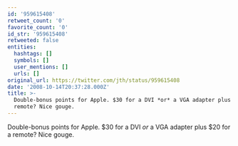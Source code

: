 ```yaml
---
id: '959615408'
retweet_count: '0'
favorite_count: '0'
id_str: '959615408'
retweeted: false
entities:
  hashtags: []
  symbols: []
  user_mentions: []
  urls: []
original_url: https://twitter.com/jth/status/959615408
date: '2008-10-14T20:37:28.000Z'
title: >-
  Double-bonus points for Apple. $30 for a DVI *or* a VGA adapter plus $20 for a
  remote? Nice gouge.
---
```


Double-bonus points for Apple. $30 for a DVI *or* a VGA adapter plus $20 for a remote? Nice gouge.